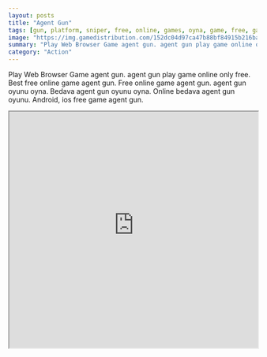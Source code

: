 ```yaml
---
layout: posts
title: "Agent Gun"
tags: [gun, platform, sniper, free, online, games, oyna, game, free, games, play, play, games]
image: "https://img.gamedistribution.com/152dc04d97ca47b88bf84915b216ba0f-512x384.jpeg"
summary: "Play Web Browser Game agent gun. agent gun play game online only free. Best free online game agent gun. Free online game agent gun. agent gun oyunu oyna. Bedava agent gun oyunu oyna. Online bedava agent gun oyunu. Android, ios free game agent gun."
category: "Action"
---
```


Play Web Browser Game agent gun. agent gun play game online only free. Best free online game agent gun. Free online game agent gun. agent gun oyunu oyna. Bedava agent gun oyunu oyna. Online bedava agent gun oyunu. Android, ios free game agent gun.

<iframe width="100%" height="480px;" src="https://html5.gamedistribution.com/152dc04d97ca47b88bf84915b216ba0f/"></iframe>